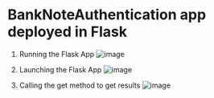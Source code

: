 # BankNoteAuthentication app deployed in Flask

1. Running the Flask App
![image](https://user-images.githubusercontent.com/25953950/209979216-fc26dc6f-c32d-4be0-8f76-1c6056ebb64c.png)

2. Launching the Flask App
![image](https://user-images.githubusercontent.com/25953950/209979299-65218750-7ad9-4fa2-90f0-aa6e1044fc6b.png)

3. Calling the get method to get results
![image](https://user-images.githubusercontent.com/25953950/209979379-446434dc-b6d1-4588-951d-816153348614.png)
